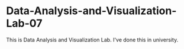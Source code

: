 # Data-Analysis-and-Visualization-Lab-07
This is Data Analysis and Visualization Lab. I've done this in university.

